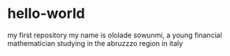 # hello-world
my first repository
my name is ololade sowunmi, a young financial mathematician studying in the abruzzzo region in italy 
